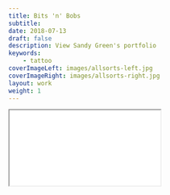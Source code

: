 ```yaml
---
title: Bits 'n' Bobs
subtitle:
date: 2018-07-13
draft: false
description: View Sandy Green's portfolio
keywords:
    - tattoo
coverImageLeft: images/allsorts-left.jpg
coverImageRight: images/allsorts-right.jpg
layout: work
weight: 1
---
```


<!-- LightWidget WIDGET --><script src="https://cdn.lightwidget.com/widgets/lightwidget.js"></script><iframe src="//lightwidget.com/widgets/6af985ea41e651529a241b8b63f62a5d.html" scrolling="no" allowtransparency="true" class="lightwidget-widget" id="gal"></iframe>
